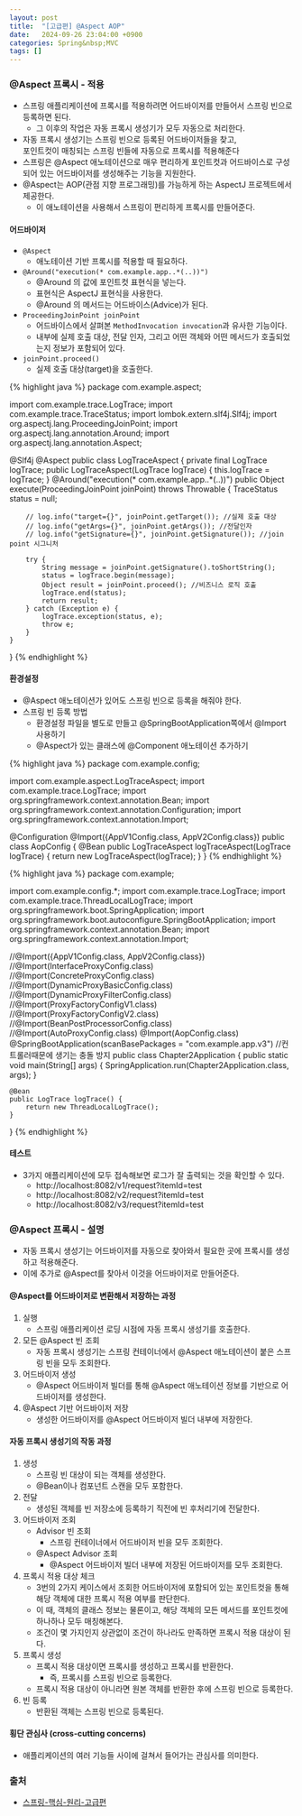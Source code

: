 ```yaml
---
layout: post
title:  "[고급편] @Aspect AOP"
date:   2024-09-26 23:04:00 +0900
categories: Spring&nbsp;MVC
tags: []
---
```


### @Aspect 프록시 - 적용

- 스프링 애플리케이션에 프록시를 적용하려면 어드바이저를 만들어서 스프링 빈으로 등록하면 된다.
    - 그 이후의 작업은 자동 프록시 생성기가 모두 자동으로 처리한다.
- 자동 프록시 생성기는 스프링 빈으로 등록된 어드바이저들을 찾고,  
포인트컷이 매칭되는 스프링 빈들에 자동으로 프록시를 적용해준다
- 스프링은 @Aspect 애노테이션으로 매우 편리하게 포인트컷과 어드바이스로 구성되어 있는 어드바이저를 생성해주는 기능을 지원한다.
- @Aspect는 AOP(관점 지향 프로그래밍)를 가능하게 하는 AspectJ 프로젝트에서 제공한다.
    - 이 애노테이션을 사용해서 스프링이 편리하게 프록시를 만들어준다.

#### 어드바이저

- `@Aspect`
    - 애노테이션 기반 프록시를 적용할 때 필요하다.
- `@Around("execution(* com.example.app..*(..))")`
    - @Around 의 값에 포인트컷 표현식을 넣는다.
    - 표현식은 AspectJ 표현식을 사용한다.
    - @Around 의 메서드는 어드바이스(Advice)가 된다.
- `ProceedingJoinPoint joinPoint`
    - 어드바이스에서 살펴본 `MethodInvocation invocation`과 유사한 기능이다.
    - 내부에 실제 호출 대상, 전달 인자, 그리고 어떤 객체와 어떤 메서드가 호출되었는지 정보가 포함되어 있다.
- `joinPoint.proceed()`
    - 실제 호출 대상(target)을 호출한다.

{% highlight java %}
package com.example.aspect;

import com.example.trace.LogTrace;
import com.example.trace.TraceStatus;
import lombok.extern.slf4j.Slf4j;
import org.aspectj.lang.ProceedingJoinPoint;
import org.aspectj.lang.annotation.Around;
import org.aspectj.lang.annotation.Aspect;

@Slf4j
@Aspect
public class LogTraceAspect {
    private final LogTrace logTrace;
    public LogTraceAspect(LogTrace logTrace) {
        this.logTrace = logTrace;
    }
    @Around("execution(* com.example.app..*(..))")
    public Object execute(ProceedingJoinPoint joinPoint) throws Throwable {
        TraceStatus status = null;

        // log.info("target={}", joinPoint.getTarget()); //실제 호출 대상
        // log.info("getArgs={}", joinPoint.getArgs()); //전달인자
        // log.info("getSignature={}", joinPoint.getSignature()); //join point 시그니처
        
        try {
            String message = joinPoint.getSignature().toShortString();
            status = logTrace.begin(message);
            Object result = joinPoint.proceed(); //비즈니스 로직 호출
            logTrace.end(status);
            return result;
        } catch (Exception e) {
            logTrace.exception(status, e);
            throw e;
        }
    }
}
{% endhighlight %}

#### 환경설정

- @Aspect 애노테이션가 있어도 스프링 빈으로 등록을 해줘야 한다.
- 스프링 빈 등록 방법
    - 환경설정 파일을 별도로 만들고 @SpringBootApplication쪽에서 @Import 사용하기
    - @Aspect가 있는 클래스에 @Component 애노테이션 추가하기

{% highlight java %}
package com.example.config;

import com.example.aspect.LogTraceAspect;
import com.example.trace.LogTrace;
import org.springframework.context.annotation.Bean;
import org.springframework.context.annotation.Configuration;
import org.springframework.context.annotation.Import;

@Configuration
@Import({AppV1Config.class, AppV2Config.class})
public class AopConfig {
    @Bean
    public LogTraceAspect logTraceAspect(LogTrace logTrace) {
        return new LogTraceAspect(logTrace);
    }
}
{% endhighlight %}

{% highlight java %}
package com.example;

import com.example.config.*;
import com.example.trace.LogTrace;
import com.example.trace.ThreadLocalLogTrace;
import org.springframework.boot.SpringApplication;
import org.springframework.boot.autoconfigure.SpringBootApplication;
import org.springframework.context.annotation.Bean;
import org.springframework.context.annotation.Import;

//@Import({AppV1Config.class, AppV2Config.class})
//@Import(InterfaceProxyConfig.class)
//@Import(ConcreteProxyConfig.class)
//@Import(DynamicProxyBasicConfig.class)
//@Import(DynamicProxyFilterConfig.class)
//@Import(ProxyFactoryConfigV1.class)
//@Import(ProxyFactoryConfigV2.class)
//@Import(BeanPostProcessorConfig.class)
//@Import(AutoProxyConfig.class)
@Import(AopConfig.class)
@SpringBootApplication(scanBasePackages = "com.example.app.v3") //컨트롤러때문에 생기는 충돌 방지
public class Chapter2Application {
    public static void main(String[] args) {
        SpringApplication.run(Chapter2Application.class, args);
    }

    @Bean
    public LogTrace logTrace() {
        return new ThreadLocalLogTrace();
    }
}
{% endhighlight %}

#### 테스트

- 3가지 애플리케이션에 모두 접속해보면 로그가 잘 출력되는 것을 확인할 수 있다.
    - http://localhost:8082/v1/request?itemId=test
    - http://localhost:8082/v2/request?itemId=test
    - http://localhost:8082/v3/request?itemId=test

### @Aspect 프록시 - 설명

- 자동 프록시 생성기는 어드바이저를 자동으로 찾아와서 필요한 곳에 프록시를 생성하고 적용해준다.
- 이에 추가로 @Aspect를 찾아서 이것을 어드바이저로 만들어준다.

#### @Aspect를 어드바이저로 변환해서 저장하는 과정

1. 실행
    - 스프링 애플리케이션 로딩 시점에 자동 프록시 생성기를 호출한다.
2. 모든 @Aspect 빈 조회
    - 자동 프록시 생성기는 스프링 컨테이너에서 @Aspect 애노테이션이 붙은 스프링 빈을 모두 조회한다.
3. 어드바이저 생성
    - @Aspect 어드바이저 빌더를 통해 @Aspect 애노테이션 정보를 기반으로 어드바이저를 생성한다.
4. @Aspect 기반 어드바이저 저장
    - 생성한 어드바이저를 @Aspect 어드바이저 빌더 내부에 저장한다.

#### 자동 프록시 생성기의 작동 과정

1. 생성
    - 스프링 빈 대상이 되는 객체를 생성한다.
    - @Bean이나 컴포넌트 스캔을 모두 포함한다.
2. 전달
    - 생성된 객체를 빈 저장소에 등록하기 직전에 빈 후처리기에 전달한다.
3. 어드바이저 조회
    - Advisor 빈 조회
        - 스프링 컨테이너에서 어드바이저 빈을 모두 조회한다.
    - @Aspect Advisor 조회
        - @Aspect 어드바이저 빌더 내부에 저장된 어드바이저를 모두 조회한다.
4. 프록시 적용 대상 체크
    - 3번의 2가지 케이스에서 조회한 어드바이저에 포함되어 있는 포인트컷을 통해 해당 객체에 대한 프록시 적용 여부를 판단한다.
    - 이 때, 객체의 클래스 정보는 물론이고, 해당 객체의 모든 메서드를 포인트컷에 하나하나 모두 매칭해본다.
    - 조건이 몇 가지인지 상관없이 조건이 하나라도 만족하면 프록시 적용 대상이 된다.
5. 프록시 생성
    - 프록시 적용 대상이면 프록시를 생성하고 프록시를 반환한다.
        - 즉, 프록시를 스프링 빈으로 등록한다.
    - 프록시 적용 대상이 아니라면 원본 객체를 반환한 후에 스프링 빈으로 등록한다.
6. 빈 등록
    - 반환된 객체는 스프링 빈으로 등록된다.

#### 횡단 관심사 (cross-cutting concerns)

- 애플리케이션의 여러 기능들 사이에 걸쳐서 들어가는 관심사를 의미한다.


### 출처

- [스프링-핵심-원리-고급편](https://www.inflearn.com/course/%EC%8A%A4%ED%94%84%EB%A7%81-%ED%95%B5%EC%8B%AC-%EC%9B%90%EB%A6%AC-%EA%B3%A0%EA%B8%89%ED%8E%B8)
